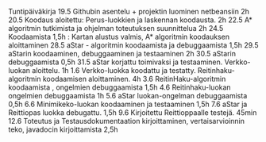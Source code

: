 Tuntipäiväkirja
19.5 Githubin asentelu + projektin luominen netbeansiin 2h
20.5 Koodaus aloitettu: Perus-luokkien ja laskennan koodausta. 2h
22.5 A* algoritmin tutkimista ja ohjelman toteutuksen suunnittelua 2h
24.5 Koodaamista 1,5h : Kartan alustus valmis, A* algoritmin koodauksen aloittaminen
28.5 aStar - algoritmin koodaamista ja debuggaamista 1,5h
29.5 aStarin koodaaminen, debuggaaminen ja testaaminen 2h
30.5 aStarin debuggaamista 0,5h
31.5 aStar korjattu toimivaksi ja testaaminen. Verkko-luokan aloittelu. 1h
1.6  Verkko-luokka koodattu ja testatty. Reitinhaku-algoritmin koodaamisen aloittaminen. 4h
3.6 ReitinHaku-algoritmin koodaamista , ongelmien debuggaamista 1,5h
4.6 Reitinhaku-luokan ongelmien debuggaamista 1h
5.6 aStar luokan-ongelman debuggaamista 0,5h
6.6 Minimikeko-luokan koodaaminen ja testaaminen 1,5h
7.6 aStar ja Reittiopas luokka debugattu. 1,5h
9.6 Kirjoitettu Reittioppaalle testejä. 45min
12.6 Toteutus ja Testausdokumentaation kirjoittaminen, vertaisarvioinnin teko, javadocin kirjoittamista 2,5h


